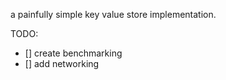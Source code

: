 a painfully simple key value store implementation. 

TODO:
- [] create benchmarking
- [] add networking
